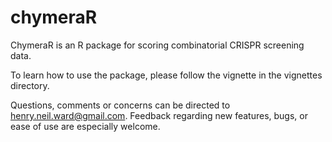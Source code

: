 # chymeraR

ChymeraR is an R package for scoring combinatorial CRISPR screening data.

To learn how to use the package, please follow the vignette in the vignettes directory.

Questions, comments or concerns can be directed to henry.neil.ward@gmail.com. Feedback regarding new features, bugs, or ease of use are especially welcome. 
